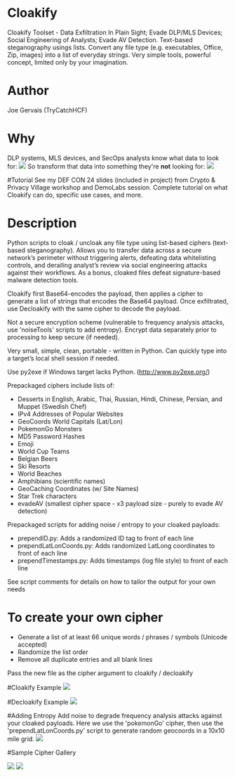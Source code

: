 # Cloakify
Cloakify Toolset - Data Exfiltration In Plain Sight; Evade DLP/MLS Devices; Social Engineering of Analysts; Evade AV Detection. Text-based steganography usings lists. Convert any file type (e.g. executables, Office, Zip, images) into a list of everyday strings. Very simple tools, powerful concept, limited only by your imagination. 

# Author
Joe Gervais (TryCatchHCF)

# Why

DLP systems, MLS devices, and SecOps analysts know what data to look for: 
<img src=https://github.com/TryCatchHCF/Cloakify/blob/master/screenshots/payloadAcctSpreadsheet.png></img>
So transform that data into something they're <b>not</b> looking for: 
<img src=https://github.com/TryCatchHCF/Cloakify/blob/master/screenshots/cloakedAcctSpreadsheet.png></img>

#Tutorial
See my DEF CON 24 slides (included in project) from Crypto & Privacy Village workshop and DemoLabs session. Complete tutorial on what Cloakify can do, specific use cases, and more.

# Description
Python scripts to cloak / uncloak any file type using list-based ciphers
(text-based steganography). Allows you to transfer data across a secure
network’s perimeter without triggering alerts, defeating data
whitelisting controls, and derailing analyst’s review via social
engineering attacks against their workflows. As a bonus, cloaked files
defeat signature-based malware detection tools.

Cloakify first Base64-encodes the payload, then applies a cipher to
generate a list of strings that encodes the Base64 payload. Once
exfiltrated, use Decloakify with the same cipher to decode the payload.

Not a secure encryption scheme (vulnerable to frequency analysis
attacks, use 'noiseTools' scripts to add entropy). Encrypt data separately 
prior to processing to keep secure (if needed).

Very small, simple, clean, portable - written in Python. Can quickly
type into a target’s local shell session if needed.

Use py2exe if Windows target lacks Python. (http://www.py2exe.org/)

Prepackaged ciphers include lists of:
- Desserts in English, Arabic, Thai, Russian, Hindi, Chinese, Persian,
and Muppet (Swedish Chef)
- IPv4 Addresses of Popular Websites
- GeoCoords World Capitals (Lat/Lon)
- PokemonGo Monsters
- MD5 Password Hashes
- Emoji
- World Cup Teams
- Belgian Beers
- Ski Resorts
- World Beaches
- Amphibians (scientific names)
- GeoCaching Coordinates (w/ Site Names)
- Star Trek characters
- evadeAV (smallest cipher space - x3 payload size - purely to evade AV detection)

Prepackaged scripts for adding noise / entropy to your cloaked payloads:
- prependID.py: Adds a randomized ID tag to front of each line 
- prependLatLonCoords.py: Adds randomized LatLong coordinates to front of each line
- prependTimestamps.py: Adds timestamps (log file style) to front of each line

See script comments for details on how to tailor the output for your own needs

# To create your own cipher
- Generate a list of at least 66 unique words / phrases / symbols (Unicode accepted)
- Randomize the list order
- Remove all duplicate entries and all blank lines

Pass the new file as the cipher argument to cloakify / decloakify

#Cloakify Example
<img src=https://github.com/TryCatchHCF/Cloakify/blob/master/screenshots/cloak.png></img>

#Decloakify Example
<img src=https://github.com/TryCatchHCF/Cloakify/blob/master/screenshots/decloak.png></img>

#Adding Entropy
Add noise to degrade frequency analysis attacks against your cloaked payloads. Here we use the 'pokemonGo' cipher, then use the 'prependLatLonCoords.py' script to generate random geocoords in a 10x10 mile grid.
<img src=https://github.com/TryCatchHCF/Cloakify/blob/master/screenshots/pokemonGoNoise.png></img>

#Sample Cipher Gallery

<img src=https://github.com/TryCatchHCF/Cloakify/blob/master/screenshots/Samples1.png></img>
<img src=https://github.com/TryCatchHCF/Cloakify/blob/master/screenshots/Samples2.png></img>
